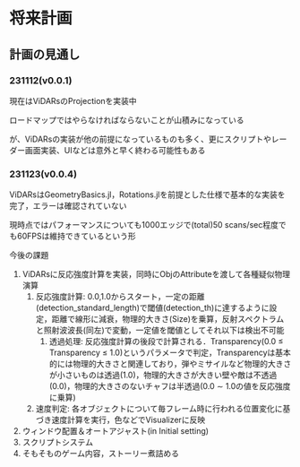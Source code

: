 # 将来計画

## 計画の見通し

### 231112(v0.0.1)

現在はViDARsのProjectionを実装中

ロードマップではやらなければならないことが山積みになっている

が、ViDARsの実装が他の前提になっているものも多く、更にスクリプトやレーダー画面実装、UIなどは意外と早く終わる可能性もある

### 231123(v0.0.4)

ViDARsはGeometryBasics.jl，Rotations.jlを前提とした仕様で基本的な実装を完了，エラーは確認されていない

現時点ではパフォーマンスについても1000エッジで(total)50 scans/sec程度でも60FPSは維持できているという形

今後の課題

1. ViDARsに反応強度計算を実装，同時にObjのAttributeを渡して各種疑似物理演算
   1. 反応強度計算: 0.0,1.0からスタート，一定の距離(detection_standard_length)で閾値(detection_th)に達するように設定，距離で線形に減衰，物理的大きさ(Size)を乗算，反射スペクトラムと照射波波長(同左)で変動，一定値を閾値としてそれ以下は検出不可能
      1. 透過処理: 反応強度計算の後段で計算される．Transparency(0.0 $\leq$ Transparency $\leq$ 1.0)というパラメータで判定，Transparencyは基本的には物理的大きさと関連しており，弾やミサイルなど物理的大きさが小さいものは透過(1.0)，物理的大きさが大きい壁や敵は不透過(0.0)，物理的大きさのないチャフは半透過(0.0 $\sim$ 1.0の値を反応強度に乗算)
   2. 速度判定: 各オブジェクトについて毎フレーム時に行われる位置変化に基づき速度計算を実行，色などでVisualizerに反映
2. ウィンドウ配置＆オートアジャスト(in Initial setting)
3. スクリプトシステム
4. そもそものゲーム内容，ストーリー煮詰める